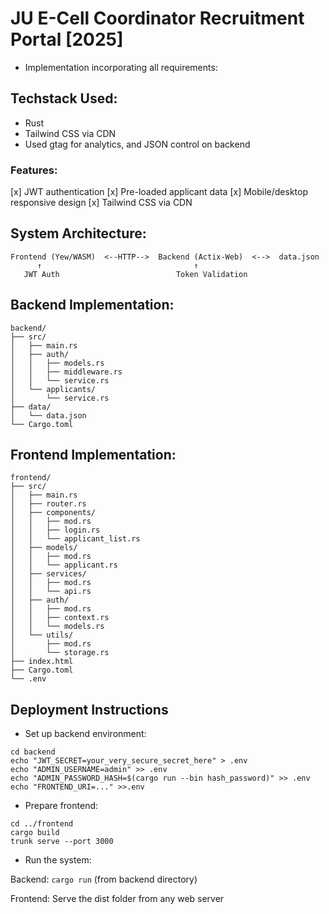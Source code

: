 # JU E-Cell Coordinator Recruitment Portal [2025]
- Implementation incorporating all requirements:
 ## Techstack Used:
 - Rust
 - Tailwind CSS via CDN
 - Used gtag for analytics, and JSON control on backend

 ### Features:
  [x] JWT authentication
  [x] Pre-loaded applicant data
  [x] Mobile/desktop responsive design
  [x] Tailwind CSS via CDN


 ## System Architecture:
 ```
 Frontend (Yew/WASM)  <--HTTP-->  Backend (Actix-Web)  <-->  data.json
       ↑                                  ↑
    JWT Auth                          Token Validation
```
 ## Backend Implementation:
 ```
 backend/
├── src/
│   ├── main.rs
│   ├── auth/
│   │   ├── models.rs
│   │   ├── middleware.rs
│   │   └── service.rs
│   └── applicants/
│       └── service.rs
├── data/
│   └── data.json
└── Cargo.toml
```
 ## Frontend Implementation:
 ```
 frontend/
├── src/
│   ├── main.rs
│   ├── router.rs
│   ├── components/
│   │   ├── mod.rs
│   │   ├── login.rs
│   │   └── applicant_list.rs
│   ├── models/
│   │   ├── mod.rs
│   │   └── applicant.rs
│   ├── services/
│   │   ├── mod.rs
│   │   └── api.rs
│   ├── auth/
│   │   ├── mod.rs
│   │   ├── context.rs
│   │   └── models.rs
│   └── utils/
│       ├── mod.rs
│       └── storage.rs
├── index.html
├── Cargo.toml
└── .env
```
 ## Deployment Instructions
  - Set up backend environment:

```
cd backend
echo "JWT_SECRET=your_very_secure_secret_here" > .env
echo "ADMIN_USERNAME=admin" >> .env
echo "ADMIN_PASSWORD_HASH=$(cargo run --bin hash_password)" >> .env
echo "FRONTEND_URI=..." >>.env
```

 - Prepare frontend:

```
cd ../frontend
cargo build
trunk serve --port 3000 
```
 - Run the system:

Backend: ```cargo run``` (from backend directory)

Frontend: Serve the dist folder from any web server